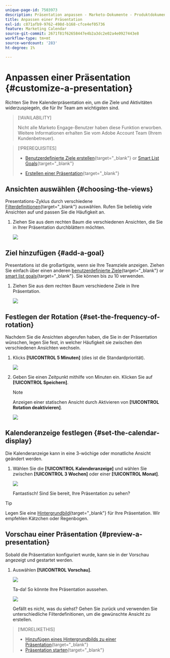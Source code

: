 ```yaml
---
unique-page-id: 7503973
description: Präsentation anpassen - Marketo-Dokumente - Produktdokumentation
title: Anpassen einer Präsentation
exl-id: c871afb9-9762-498d-b168-cfce4ef05736
feature: Marketing Calendar
source-git-commit: 2671f81f62658447e4b2a3dc2e02a4e0927443e8
workflow-type: tm+mt
source-wordcount: '283'
ht-degree: 1%

---
```


# Anpassen einer Präsentation {#customize-a-presentation}

Richten Sie Ihre Kalenderpräsentation ein, um die Ziele und Aktivitäten widerzuspiegeln, die für Ihr Team am wichtigsten sind.

>[!AVAILABILITY]
>
>
>Nicht alle Marketo Engage-Benutzer haben diese Funktion erworben. Weitere Informationen erhalten Sie vom Adobe Account Team (Ihrem Kundenbetreuer).

>[!PREREQUISITES]
>
>* [Benutzerdefinierte Ziele erstellen](/help/marketo/product-docs/core-marketo-concepts/marketing-calendar/calendar-hd/create-a-custom-goal.md){target="_blank"} or [Smart List Goals](/help/marketo/product-docs/core-marketo-concepts/marketing-calendar/calendar-hd/create-a-smart-list-goal.md){target="_blank"}
>
>* [Erstellen einer Präsentation](/help/marketo/product-docs/core-marketo-concepts/marketing-calendar/calendar-hd/create-a-presentation.md){target="_blank"}

## Ansichten auswählen {#choosing-the-views}

Presentations-Zyklus durch verschiedene [Filterdefinitionen](/help/marketo/product-docs/core-marketo-concepts/marketing-calendar/working-with-the-calendar/filtering-the-marketing-calendar.md){target="_blank"} auswählen. Rufen Sie beliebig viele Ansichten auf und passen Sie die Häufigkeit an.

1. Ziehen Sie aus dem rechten Baum die verschiedenen Ansichten, die Sie in Ihrer Präsentation durchblättern möchten.

   ![](assets/image2015-3-18-13-3a6-3a10.png)

## Ziel hinzufügen {#add-a-goal}

Presentations ist die großartigste, wenn sie Ihre Teamziele anzeigen. Ziehen Sie einfach über einen anderen [benutzerdefinierte Ziele](/help/marketo/product-docs/core-marketo-concepts/marketing-calendar/calendar-hd/create-a-custom-goal.md){target="_blank"} or [smart list goals](/help/marketo/product-docs/core-marketo-concepts/marketing-calendar/calendar-hd/create-a-smart-list-goal.md){target="_blank"}. Sie können bis zu 10 verwenden.

1. Ziehen Sie aus dem rechten Baum verschiedene Ziele in Ihre Präsentation.

   ![](assets/image2015-3-24-14-3a23-3a26.png)

## Festlegen der Rotation {#set-the-frequency-of-rotation}

Nachdem Sie die Ansichten abgerufen haben, die Sie in der Präsentation wünschen, legen Sie fest, in welcher Häufigkeit sie zwischen den verschiedenen Ansichten wechseln.

1. Klicks **[!UICONTROL 5 Minuten]** (dies ist die Standardpriorität).

   ![](assets/image2015-3-18-13-3a17-3a29.png)

1. Geben Sie einen Zeitpunkt mithilfe von Minuten ein. Klicken Sie auf **[!UICONTROL Speichern]**.

   >[!NOTE]
   >
   >Anzeigen einer statischen Ansicht durch Aktivieren von **[!UICONTROL Rotation deaktivieren]**.

   ![](assets/image2015-3-18-13-3a22-3a18.png)

## Kalenderanzeige festlegen {#set-the-calendar-display}

Die Kalenderanzeige kann in eine 3-wöchige oder monatliche Ansicht geändert werden.

1. Wählen Sie die **[!UICONTROL Kalenderanzeige]** und wählen Sie zwischen **[!UICONTROL 3 Wochen]** oder einer **[!UICONTROL Monat]**.

   ![](assets/image2015-3-18-13-3a27-3a37.png)

   Fantastisch! Sind Sie bereit, Ihre Präsentation zu sehen?

>[!TIP]
>
>Legen Sie eine [Hintergrundbild](/help/marketo/product-docs/core-marketo-concepts/marketing-calendar/calendar-hd/add-a-background-image-to-a-presentation.md){target="_blank"} für Ihre Präsentation. Wir empfehlen Kätzchen oder Regenbogen.

## Vorschau einer Präsentation {#preview-a-presentation}

Sobald die Präsentation konfiguriert wurde, kann sie in der Vorschau angezeigt und gestartet werden.

1. Auswählen **[!UICONTROL Vorschau]**.

   ![](assets/image2015-3-18-13-3a37-3a55.png)

   Ta-da! So könnte Ihre Präsentation aussehen.

   ![](assets/image2015-3-24-14-3a29-3a29.png)

   Gefällt es nicht, was du siehst? Gehen Sie zurück und verwenden Sie unterschiedliche Filterdefinitionen, um die gewünschte Ansicht zu erstellen.

>[!MORELIKETHIS]
>
>* [Hinzufügen eines Hintergrundbilds zu einer Präsentation](/help/marketo/product-docs/core-marketo-concepts/marketing-calendar/calendar-hd/add-a-background-image-to-a-presentation.md){target="_blank"}
>* [Präsentation starten](/help/marketo/product-docs/core-marketo-concepts/marketing-calendar/calendar-hd/launch-a-presentation.md){target="_blank"}
